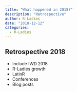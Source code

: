 ```yaml
---
title: "What happened in 2018?"
description: "Retrospective"
author: R-Ladies
date: "2018-12-12"
categories:
  - R-Ladies
---
```


## Retrospective 2018

- Include IWD 2018
- R-Ladies growth
- LatinR
- Conferences
- Blog posts
